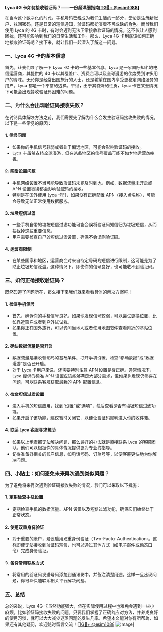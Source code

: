 **Lyca 4G 卡如何接收验证码？——一份超详细指南[[TG💪+ @esim1088](https://t.me/s/esim1088)]**

在当今这个数字化的时代，手机号码已经成为我们生活的一部分，无论是注册新账户、找回密码，还是日常的短信通知，验证码都扮演着不可或缺的角色。而当我们使用 Lyca 的 4G 卡时，有时会遇到无法正常接收验证码的情况。这不仅让人感到困扰，还可能影响到我们的日常生活和工作。那么，Lyca 4G 卡到底该如何正确地接收验证码呢？接下来，就让我们一起深入了解这一问题。

### 一、Lyca 4G 卡的基本信息

首先，让我们来了解一下 Lyca 4G 卡的一些基本信息。Lyca 是一家国际知名的电信运营商，其提供的 4G 卡以其覆盖广、资费合理以及全球漫游的优势受到许多用户的青睐。无论你是经常出国旅行的人士，还是希望在国内享受更稳定网络服务的用户，Lyca 都是一个不错的选择。不过，由于其特殊的性质，Lyca 卡在某些情况下可能会出现接收验证码困难的问题。

### 二、为什么会出现验证码接收失败？

在讨论具体解决方法之前，我们需要先了解为什么会发生验证码接收失败的情况。以下是一些常见的原因：

#### 1. **信号问题**
   - 如果你的手机信号较弱或者处于偏远地区，可能会影响验证码的接收。
   - Lyca 卡虽然支持全球漫游，但在某些地区的信号覆盖可能不如本地运营商完善。

#### 2. **网络设置问题**
   - 手机网络设置不当可能导致验证码未能及时到达。例如，数据流量未开启或 APN 设置错误都会影响验证码的接收。
   - 特别是在国外使用 Lyca 卡时，如果没有正确配置 APN（接入点名称），可能会导致无法正常使用数据服务。

#### 3. **垃圾短信过滤**
   - 一些手机自带的垃圾短信过滤功能可能会误将验证码短信归为垃圾短信，从而拦截掉这些重要信息。
   - 用户需要检查自己的短信过滤设置，确保不会误删验证码。

#### 4. **运营商限制**
   - 在某些国家和地区，运营商会对来自特定号码的短信进行限制，这可能是为了防止垃圾短信泛滥。这种情况下，即使你的信号良好，也可能收不到验证码。

### 三、如何正确接收验证码？

既然知道了问题所在，那么接下来我们就来看看具体的解决方案吧！

#### 1. **检查手机信号**
   - 首先，确保你的手机信号良好。如果你发现信号较弱，可以尝试更换位置，比如靠近窗户或者到户外试试看。
   - 如果你正在国外旅行，可以询问当地人或者使用地图软件查看附近的基站位置。

#### 2. **确认数据流量是否开启**
   - 数据流量是接收验证码的基础条件。打开手机设置，检查“移动数据”或“数据漫游”是否已开启。
   - 对于 Lyca 卡用户来说，还需要特别注意 APN 设置是否正确。通常情况下，Lyca 提供的标准 APN 设置应该能够满足大部分需求，但如果你发现仍然存在问题，可以联系客服获取最新的 APN 配置信息。

#### 3. **检查短信过滤设置**
   - 进入手机的短信应用，找到“设置”或“选项”，然后查看是否有垃圾短信过滤功能。
   - 如果开启了该功能，建议暂时关闭它，以便让验证码顺利进入你的收件箱。

#### 4. **联系 Lyca 客服寻求帮助**
   - 如果以上步骤都无法解决问题，那么最好的办法就是直接联系 Lyca 的客服团队。他们可以根据你的具体情况提供更为专业的指导。
   - 记得准备好相关的账户信息，如电话号码、订单号等，以便客服更快地为你解决问题。

### 四、小贴士：如何避免未来再次遇到类似问题？

为了避免将来再次遇到验证码接收失败的情况，我们可以采取以下措施：

#### 1. **定期检查手机设置**
   - 定期检查手机的数据流量、APN 设置以及短信过滤功能，确保它们始终处于正常状态。

#### 2. **使用双重身份验证**
   - 对于重要的账户，建议启用双重身份验证（Two-Factor Authentication）。这样即使无法接收到验证码短信，也可以通过其他方式（如电子邮件或动态口令）完成身份验证。

#### 3. **备份常用联系方式**
   - 将常用的验证码发送号码添加到通讯录中，并备注清楚用途。这样一旦出现问题，你可以快速联系相关平台解决问题。

### 五、总结

总的来说，Lyca 4G 卡虽然功能强大，但在实际使用过程中也难免会遇到一些小麻烦，比如验证码接收失败的问题。只要我们掌握了正确的应对方法，并养成良好的使用习惯，就可以大大减少这类问题的发生几率。希望本文能对你有所帮助，如果还有其他疑问，欢迎随时留言交流！[[TG💪+ @esim1088](https://t.me/s/esim1088) ![Image](https://i.postimg.cc/4NQfJmqS/Snipaste-2025-05-13-00-14-12.png)]
